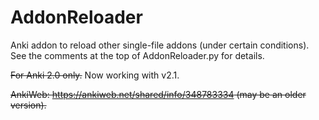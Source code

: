 # AddonReloader

Anki addon to reload other single-file addons (under certain conditions). See the comments at the top of AddonReloader.py for details.

~~For Anki 2.0 only.~~ Now working with v2.1.

~~AnkiWeb: https://ankiweb.net/shared/info/348783334 (may be an older version).~~
